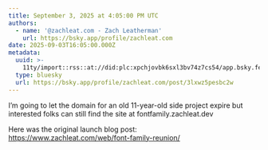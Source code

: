 ```yaml
---
title: September 3, 2025 at 4:05:00 PM UTC
authors:
  - name: '@zachleat.com - Zach Leatherman'
    url: https://bsky.app/profile/zachleat.com
date: 2025-09-03T16:05:00.000Z
metadata:
  uuid: >-
    11ty/import::rss::at://did:plc:xpchjovbk6sxl3bv74z7cs54/app.bsky.feed.post/3lxwz5pesbc2w
  type: bluesky
  url: https://bsky.app/profile/zachleat.com/post/3lxwz5pesbc2w
---
```

I’m going to let the domain for an old 11-year-old side project expire but interested folks can still find the site at fontfamily.zachleat.dev

Here was the original launch blog post: https://www.zachleat.com/web/font-family-reunion/